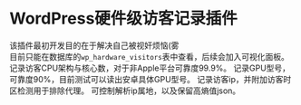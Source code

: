# WordPress硬件级访客记录插件
该插件最初开发目的在于解决自己被视奸烦恼(雾   
目前只能在数据库的`wp_hardware_visitors`表中查看，后续会加入可视化面板。   
记录访客CPU架构与核心数，对于非Apple平台可靠度99.9%。
记录GPU型号，可靠度90%，目前测试可以读出安卓具体GPU型号。
记录访客ip，并附加访客时区检测用于排除代理。
可控制解析ip属地，以及保留高熵值json。


